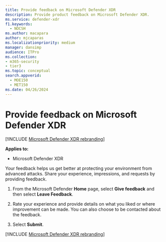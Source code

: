 ```yaml
---
title: Provide feedback on Microsoft Defender XDR
description: Provide product feedback on Microsoft Defender XDR.
ms.service: defender-xdr
f1.keywords: 
  - NOCSH
ms.author: macapara
author: mjcaparas
ms.localizationpriority: medium
manager: dansimp
audience: ITPro
ms.collection: 
- m365-security
- tier3
ms.topic: conceptual
search.appverid: 
  - MOE150
  - MET150
ms.date: 04/26/2024
---
```


# Provide feedback on Microsoft Defender XDR

[!INCLUDE [Microsoft Defender XDR rebranding](../includes/microsoft-defender.md)]


**Applies to:**
- Microsoft Defender XDR

Your feedback helps us get better at protecting your environment from advanced attacks. Share your experience, impressions, and requests by providing feedback.

1. From the Microsoft Defender **Home** page, select **Give feedback** and then select **Leave Feedback**. 

2. Rate your experience and provide details on what you liked or where improvement can be made. You can also choose to be contacted about the feedback. 

3. Select **Submit**.

[!INCLUDE [Microsoft Defender XDR rebranding](../includes/defender-m3d-techcommunity.md)]
